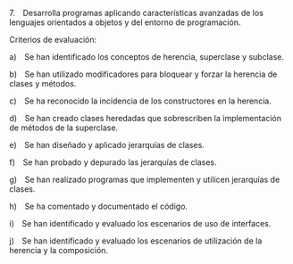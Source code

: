 7. Desarrolla programas aplicando características avanzadas de los lenguajes orientados a objetos y del entorno de programación.

Criterios de evaluación:

a) Se han identificado los conceptos de herencia, superclase y subclase.

b) Se han utilizado modificadores para bloquear y forzar la herencia de clases y métodos.

c) Se ha reconocido la incidencia de los constructores en la herencia.

d) Se han creado clases heredadas que sobrescriben la implementación de métodos de la superclase.

e) Se han diseñado y aplicado jerarquías de clases.

f) Se han probado y depurado las jerarquías de clases.

g) Se han realizado programas que implementen y utilicen jerarquías de clases.

h) Se ha comentado y documentado el código.

i) Se han identificado y evaluado los escenarios de uso de interfaces.

j) Se han identificado y evaluado los escenarios de utilización de la herencia y la composición.



